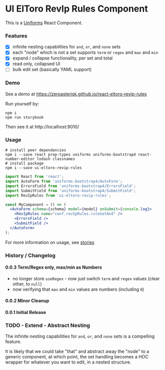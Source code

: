 # UI ElToro RevIp Rules Component

This is a [Uniforms](https://github.com/vazco/uniforms/) React Component.

### Features

- [x] infinite nesting capabilities for `and`, `or`, and `none` sets
- [x] each "node" which is not a set supports `term` or `regex` and `max` and `min`
- [x] expand / collapse functionality, per set and total
- [x] read only, collapsed UI
- [ ] bulk edit set (basically YAML support)

### Demo

See a demo at
https://zeroasterisk.github.io/react-eltoro-revip-rules

Run yourself by:

```
npm i
npm run storybook
```

Then see it at http://localhost:9010/

### Usage

```
# install peer dependancies
npm i --save react prop-types uniforms uniforms-bootstrap4 react-number-editor lodash classnames
# install package
npm i --save ui-eltoro-revip-rules
```

```jsx
import React from 'react';
import AutoForm from 'uniforms-bootstrap4/AutoForm';
import ErrorsField from 'uniforms-bootstrap4/ErrorsField';
import SubmitField from 'uniforms-bootstrap4/SubmitField';
import RevIpRules from 'ui-eltoro-revip-rules';

const MyComponent = () => (
  <AutoForm schema={schema} model={model} onSubmit={console.log}>
    <RevIpRules name="conf.revIpRules.ruleSetAnd" />
    <ErrorsField />
    <SubmitField />
  </AutoForm>
);
```

For more information on usage, see [stories](./src/stories/index.js)

### History / Changelog

#### 0.0.3 Term/Regex only, max/min as Numbers
- no longer store `useRegex` - now just switch `term` and `regex` values (clear other, to `null`)
- now verifying that `max` and `min` values are numbers (including `0`)

#### 0.0.2 Minor Cleanup
#### 0.0.1 Initial Release

### TODO - Extend - Abstract Nesting

The infinite nesting capabilities for `and`, `or`, and `none` sets is a compelling feature.

It is likely that we could take "that" and abstract away the "node" to a generic component,
at which point, the set handling becomes a HOC wrapper for whatever you want to edit, in a nested structure.


